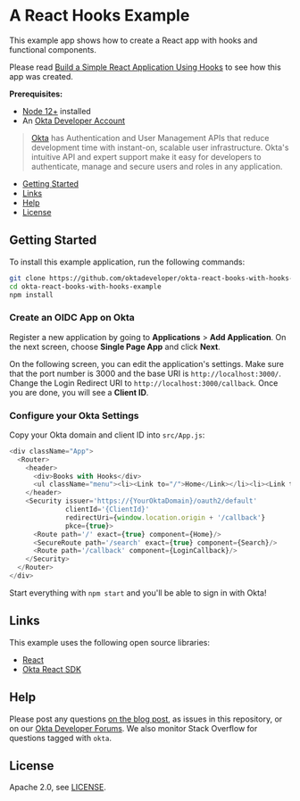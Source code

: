 # A React Hooks Example
 
This example app shows how to create a React app with hooks and functional components.

Please read [Build a Simple React Application Using Hooks](https://developer.okta.com/blog/2020/08/26/react-hooks) to see how this app was created.

**Prerequisites:** 

* [Node 12+](https://nodejs.org/en/) installed
* An [Okta Developer Account](https://developer.okta.com/signup)

> [Okta](https://developer.okta.com/) has Authentication and User Management APIs that reduce development time with instant-on, scalable user infrastructure. Okta's intuitive API and expert support make it easy for developers to authenticate, manage and secure users and roles in any application.

* [Getting Started](#getting-started)
* [Links](#links)
* [Help](#help)
* [License](#license)

## Getting Started

To install this example application, run the following commands:

```bash
git clone https://github.com/oktadeveloper/okta-react-books-with-hooks-example.git
cd okta-react-books-with-hooks-example
npm install
```

### Create an OIDC App on Okta

Register a new application by going to **Applications** > **Add Application**. On the next screen, choose **Single Page App** and click **Next**.

On the following screen, you can edit the application's settings. Make sure that the port number is 3000 and the base URI is `http://localhost:3000/`. Change the Login Redirect URI to `http://localhost:3000/callback`. Once you are done, you will see a **Client ID**.

### Configure your Okta Settings

Copy your Okta domain and client ID into `src/App.js`:

```js
<div className="App">
  <Router>
    <header>
      <div>Books with Hooks</div>
      <ul className="menu"><li><Link to="/">Home</Link></li><li><Link to="/search">Search</Link></li></ul>
    </header>
    <Security issuer='https://{YourOktaDomain}/oauth2/default'
              clientId='{ClientId}'
              redirectUri={window.location.origin + '/callback'}
              pkce={true}>
      <Route path='/' exact={true} component={Home}/>
      <SecureRoute path='/search' exact={true} component={Search}/>
      <Route path='/callback' component={LoginCallback}/>
    </Security>
  </Router>
</div>
```

Start everything with `npm start` and you'll be able to sign in with Okta!

## Links

This example uses the following open source libraries:

* [React](https://reactjs.org/)
* [Okta React SDK](https://github.com/okta/okta-oidc-js/tree/master/packages/okta-react)

## Help

Please post any questions [on the blog post](https://developer.okta.com/blog/2020/08/26/react-hooks), as issues in this repository, or on our [Okta Developer Forums](https://devforum.okta.com/). We also monitor Stack Overflow for questions tagged with `okta`. 

## License

Apache 2.0, see [LICENSE](LICENSE).
